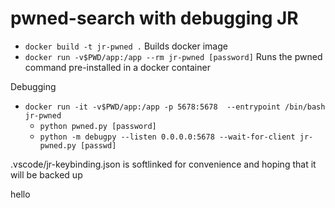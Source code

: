 # pwned-search with debugging JR

* `docker build -t jr-pwned .` Builds docker image
* `docker run -v$PWD/app:/app --rm jr-pwned [password]` Runs the pwned command pre-installed in a docker container

Debugging
* `docker run -it -v$PWD/app:/app -p 5678:5678  --entrypoint /bin/bash jr-pwned`
  * `python pwned.py [password]`
  * `python -m debugpy --listen 0.0.0.0:5678 --wait-for-client jr-pwned.py [passwd]`

.vscode/jr-keybinding.json is softlinked for convenience and hoping that it will be backed up

hello
